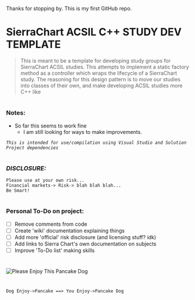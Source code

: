 Thanks for stopping by. This is my first GitHub repo.
#
# SierraChart ACSIL C++ STUDY DEV TEMPLATE
> This is meant to be a template for developing study groups
> for SierraChart ACSIL studies. This attempts to implement 
> a static factory method as a controller which wraps the 
> lifecycle of a SierraChart study. The reasoning for 
> this design pattern is to move our studies into classes
> of their own, and make developing ACSIL studies more C++ like
#

### Notes: 
- So far this seems to work fine
  - I am still looking for ways to make improvements.

*`This is intended for use/compilation using Visual Studio and Solution Project dependencies`*
#

### ***DISCLOSURE:***
```
Please use at your own risk...
Financial markets-> Risk-> blah blah blah... 
Be Smart!
```
#

### Personal To-Do on project:
- [ ] Remove comments from code 
- [ ] Create 'wiki' documentation explaining things
- [ ] Add more 'official' risk disclosure (and licensing stuff? idk)
- [ ] Add links to Sierra Chart's own documentation on subjects
- [ ] Improve 'To-Do list' making skills
#

![Please Enjoy This Pancake Dog](https://gifpit.com/gifs/gp-cofle.jpg)
#
`Dog Enjoy->Pancake ==> You Enjoy->Pancake Dog` 
#
